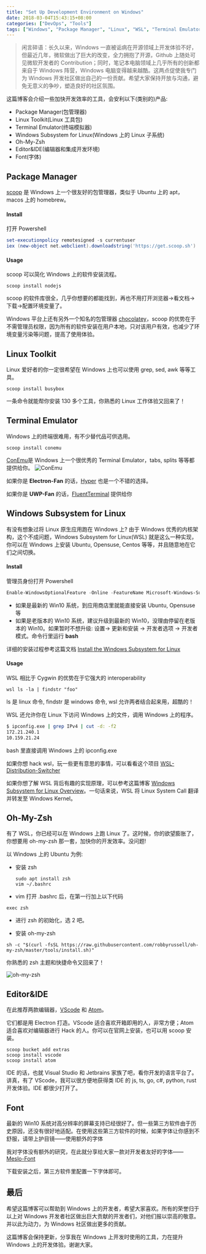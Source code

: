 ```yaml
---
title: "Set Up Development Environment on Windows"
date: 2018-03-04T15:43:15+08:00
categories: ["DevOps", "Tools"]
tags: ["Windows", "Package Manager", "Linux", "WSL", "Terminal Emulator", "Editor", "Font"]
---
```


> 闲言碎语：长久以来，Windows 一直被诟病在开源领域上开发体验不好，但最近几年，微软做出了巨大的改变，全力拥抱了开源，Github 上随处可见微软开发者的 Contribution；同时，笔记本电脑领域上几乎所有的创新都来自于 Windows 阵营，Windows 电脑变得越来越酷。这两点促使我专门为 Windows 开发社区做出自己的一份贡献。希望大家保持开放与沟通，避免无意义的争吵，塑造良好的社区氛围。

这篇博客会介绍一些加快开发效率的工具，会安利以下(类别的)产品:

* Package Manager(包管理器)
* Linux Toolkit(Linux 工具包)
* Terminal Emulator(终端模拟器)
* Windows Subsystem for Linux(Windows 上的 Linux 子系统)
* Oh-My-Zsh
* Editor&IDE(编辑器和集成开发环境)
* Font(字体)

## Package Manager
[scoop](https://github.com/lukesampson/scoop) 是 Windows 上一个很友好的包管理器，类似于 Ubuntu 上的 apt，macos 上的 homebrew。

#### Install
打开 Powershell
```Powershell
set-executionpolicy remotesigned -s currentuser
iex (new-object net.webclient).downloadstring('https://get.scoop.sh')
```
#### Usage
scoop 可以简化 Windows 上的软件安装流程。
```shell
scoop install nodejs
```
scoop 的软件库很全，几乎你想要的都能找到，再也不用打开浏览器->看文档->下载->配置环境变量了。

Windows 平台上还有另外一个知名的包管理器 [chocolatey](https://chocolatey.org/)，scoop 的优势在于不需管理员权限，因为所有的软件安装在用户本地，只对该用户有效，也减少了环境变量污染等问题，提高了使用体验。
## Linux Toolkit
Linux 爱好者的你一定很希望在 Windows 上也可以使用 grep, sed, awk 等等工具。
```shell
scoop install busybox
```
一条命令就能帮你安装 130 多个工具，你熟悉的 Linux 工作体验又回来了！
## Terminal Emulator
Windows 上的终端很难用，有不少替代品可供选用。
```shell
scoop install conemu
```
[ConEmu](https://github.com/Maximus5/ConEmu)是 Windows 上一个很优秀的 Terminal Emulator，tabs, splits 等等都提供给你。
![ConEmu](images/set-up-development-environment-on-windows/ConEmu.png)

如果你是 **Electron-Fan** 的话，[Hyper](https://github.com/zeit/hyper) 也是一个不错的选择。

如果你是 **UWP-Fan** 的话，[FluentTerminal](https://github.com/felixse/FluentTerminal) 提供给你
## Windows Subsystem for Linux
有没有想象过将 Linux 原生应用跑在 Windows 上? 由于 Windows 优秀的内核架构，这个不成问题，Windows Subsystem for Linux(WSL) 就是这么一种实现，你可以在 Windows 上安装 Ubuntu, Opensuse, Centos 等等，并且随意地在它们之间切换。

#### Install
管理员身份打开 Powershell
```Powershell
Enable-WindowsOptionalFeature -Online -FeatureName Microsoft-Windows-Subsystem-Linux
```

* 如果是最新的 Win10 系统，到应用商店里就能直接安装 Ubuntu, Opensuse 等
* 如果是老版本的 Win10 系统，建议升级到最新的 Win10，没理由停留在老版本的 Win10。如果暂时不想升级:
设置-> 更新和安装 -> 开发者选项 -> 开发者模式。命令行里运行 **bash**

详细的安装过程参考这篇文档 [Install the Windows Subsystem for Linux](https://docs.microsoft.com/zh-cn/windows/wsl/install-win10)


#### Usage

WSL 相比于 Cygwin 的优势在于它强大的 interoperability

> 
```shell
wsl ls -la | findstr "foo"
```
ls 是 linux 命令, findstr 是 windows 命令, wsl 允许两者结合起来用，超酷的！

> 
WSL 还允许你在 Linux 下访问 Windows 上的文件，调用 Windows 上的程序。
```bash
$ ipconfig.exe | grep IPv4 | cut -d: -f2
172.21.240.1
10.159.21.24
```
bash 里直接调用 Windows 上的 ipconfig.exe

如果你想 hack wsl，玩一些更有意思的事情，可以看看这个项目 [WSL-Distribution-Switcher](https://github.com/RoliSoft/WSL-Distribution-Switcher)

如果你想了解 WSL 背后有趣的实现原理，可以参考这篇博客 [Windows Subsystem for Linux Overview](https://blogs.msdn.microsoft.com/wsl/2016/04/22/windows-subsystem-for-linux-overview/)。一句话来说，WSL 将 Linux System Call 翻译并转发至 Windows Kernel。

## Oh-My-Zsh
有了 WSL，你已经可以在 Windows 上跑 Linux 了。这时候，你的欲望膨胀了，你想要用 oh-my-zsh 那一套，加快你的开发效率。没问题!

以 Windows 上的 Ubuntu 为例:

* 安装 zsh

  ```shell
  sudo apt install zsh
  vim ~/.bashrc
  ```
* vim 打开 .bashrc 后，在第一行加上以下代码

```shell
exec zsh
```

* 进行 zsh 的初始化，选 2 吧。

* 安装 oh-my-zsh

```shell
sh -c "$(curl -fsSL https://raw.githubusercontent.com/robbyrussell/oh-my-zsh/master/tools/install.sh)"
```

你熟悉的 zsh 主题和快捷命令又回来了！

![oh-my-zsh](images/set-up-development-environment-on-windows/oh-my-zsh.png)
## Editor&IDE
在此推荐两款编辑器，[VScode](https://code.visualstudio.com/) 和 [Atom](https://atom.io/)。

它们都是用 Electron 打造。VScode 适合喜欢开箱即用的人，非常方便；Atom 适合喜欢对编辑器进行 Hack 的人。你可以在官网上安装，也可以用 scoop 安装。
```shell
scoop bucket add extras
scoop install vscode
scoop install atom
```

IDE 的话，也就 Visual Studio 和 Jetbrains 家族了吧，看你开发的语言平台了。讲真，有了 VScode，我可以很方便地获得类 IDE 的 js, ts, go, c#, python, rust 开发体验。IDE 都很少打开了。
## Font
最新的 Win10 系统对高分辨率的屏幕支持已经很好了。但一些第三方软件由于历史原因，还没有很好地适配。在使用这些第三方软件的时候，如果字体让你感到不舒服，请带上护目镜——使用额外的字体

我对字体没有额外的研究，在此就分享给大家一款对开发者友好的字体——[Meslo-Font](https://github.com/andreberg/Meslo-Font)

下载安装之后，第三方软件里配置一下字体即可。

## 最后
希望这篇博客可以帮助到 Windows 上的开发者，希望大家喜欢。所有的荣誉归于以上对 Windows 开发者社区做出巨大贡献的开发者们，对他们报以崇高的敬意。并以此为动力，为 Windows 社区做出更多的贡献。

这篇博客会保持更新，分享我在 Windows 上开发时使用的工具，力在提升 Windows 上的开发体验。谢谢大家。